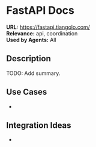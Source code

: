 # FastAPI Docs

**URL:** https://fastapi.tiangolo.com/  
**Relevance:** api, coordination  
**Used by Agents:** All

## Description
TODO: Add summary.

## Use Cases
- 

## Integration Ideas
- 
